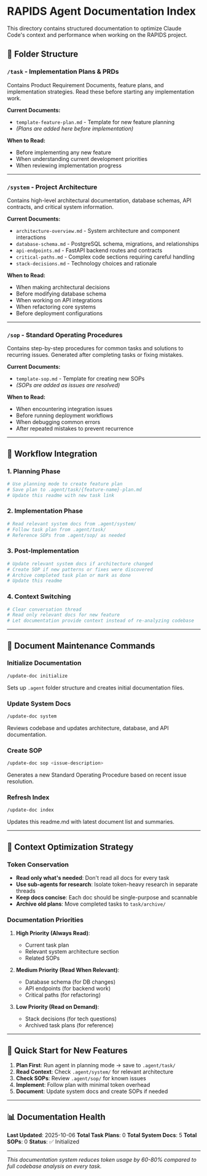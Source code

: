 # RAPIDS Agent Documentation Index

This directory contains structured documentation to optimize Claude Code's context and performance when working on the RAPIDS project.

## 📁 Folder Structure

### `/task` - Implementation Plans & PRDs
Contains Product Requirement Documents, feature plans, and implementation strategies. Read these before starting any implementation work.

**Current Documents:**
- `template-feature-plan.md` - Template for new feature planning
- *(Plans are added here before implementation)*

**When to Read:**
- Before implementing any new feature
- When understanding current development priorities
- When reviewing implementation progress

---

### `/system` - Project Architecture
Contains high-level architectural documentation, database schemas, API contracts, and critical system information.

**Current Documents:**
- `architecture-overview.md` - System architecture and component interactions
- `database-schema.md` - PostgreSQL schema, migrations, and relationships
- `api-endpoints.md` - FastAPI backend routes and contracts
- `critical-paths.md` - Complex code sections requiring careful handling
- `stack-decisions.md` - Technology choices and rationale

**When to Read:**
- When making architectural decisions
- Before modifying database schema
- When working on API integrations
- When refactoring core systems
- Before deployment configurations

---

### `/sop` - Standard Operating Procedures
Contains step-by-step procedures for common tasks and solutions to recurring issues. Generated after completing tasks or fixing mistakes.

**Current Documents:**
- `template-sop.md` - Template for creating new SOPs
- *(SOPs are added as issues are resolved)*

**When to Read:**
- When encountering integration issues
- Before running deployment workflows
- When debugging common errors
- After repeated mistakes to prevent recurrence

---

## 🔄 Workflow Integration

### 1. Planning Phase
```bash
# Use planning mode to create feature plan
# Save plan to .agent/task/{feature-name}-plan.md
# Update this readme with new task link
```

### 2. Implementation Phase
```bash
# Read relevant system docs from .agent/system/
# Follow task plan from .agent/task/
# Reference SOPs from .agent/sop/ as needed
```

### 3. Post-Implementation
```bash
# Update relevant system docs if architecture changed
# Create SOP if new patterns or fixes were discovered
# Archive completed task plan or mark as done
# Update this readme
```

### 4. Context Switching
```bash
# Clear conversation thread
# Read only relevant docs for new feature
# Let documentation provide context instead of re-analyzing codebase
```

---

## 📝 Document Maintenance Commands

### Initialize Documentation
```bash
/update-doc initialize
```
Sets up `.agent` folder structure and creates initial documentation files.

### Update System Docs
```bash
/update-doc system
```
Reviews codebase and updates architecture, database, and API documentation.

### Create SOP
```bash
/update-doc sop <issue-description>
```
Generates a new Standard Operating Procedure based on recent issue resolution.

### Refresh Index
```bash
/update-doc index
```
Updates this readme.md with latest document list and summaries.

---

## 🎯 Context Optimization Strategy

### Token Conservation
- **Read only what's needed**: Don't read all docs for every task
- **Use sub-agents for research**: Isolate token-heavy research in separate threads
- **Keep docs concise**: Each doc should be single-purpose and scannable
- **Archive old plans**: Move completed tasks to `task/archive/`

### Documentation Priorities
1. **High Priority (Always Read)**:
   - Current task plan
   - Relevant system architecture section
   - Related SOPs

2. **Medium Priority (Read When Relevant)**:
   - Database schema (for DB changes)
   - API endpoints (for backend work)
   - Critical paths (for refactoring)

3. **Low Priority (Read on Demand)**:
   - Stack decisions (for tech questions)
   - Archived task plans (for reference)

---

## 🚀 Quick Start for New Features

1. **Plan First**: Run agent in planning mode → save to `.agent/task/`
2. **Read Context**: Check `.agent/system/` for relevant architecture
3. **Check SOPs**: Review `.agent/sop/` for known issues
4. **Implement**: Follow plan with minimal token overhead
5. **Document**: Update system docs and create SOPs if needed

---

## 📊 Documentation Health

**Last Updated**: 2025-10-06
**Total Task Plans**: 0
**Total System Docs**: 5
**Total SOPs**: 0
**Status**: ✅ Initialized

---

*This documentation system reduces token usage by 60-80% compared to full codebase analysis on every task.*
